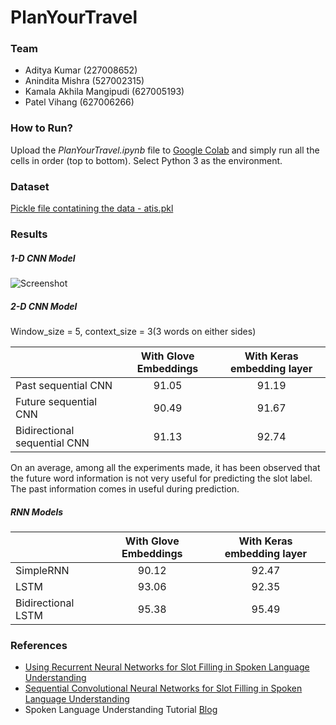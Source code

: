 # PlanYourTravel

### **Team**
- Aditya Kumar (227008652)
- Anindita Mishra (527002315)
- Kamala Akhila Mangipudi (627005193)
- Patel Vihang (627006266)

### **How to Run?**
Upload the _*PlanYourTravel.ipynb*_ file to [Google Colab](https://colab.research.google.com/) and simply run all the cells in order (top to bottom).
Select Python 3 as the environment.

### **Dataset**
[Pickle file contatining the data - atis.pkl](https://github.com/AkhilaMangipudi/PlanYourTravel/blob/master/atis.pkl)

### **Results**

##### 1-D CNN Model

![Screenshot](../master/1D_CNN_Results.png?raw=true)

##### 2-D CNN Model

Window_size = 5, context_size = 3(3 words on either sides)

|                              | With Glove Embeddings        | With Keras embedding layer   |
|------------------------------|:----------------------------:|:----------------------------:|
| Past sequential CNN          | 91.05                        | 91.19                        |
| Future sequential CNN        | 90.49                        | 91.67                        |
| Bidirectional sequential CNN | 91.13                        | 92.74                        |

On an average, among all the experiments made, it has been observed that the future word information is not very useful for predicting the slot label. The past information comes in useful during prediction.

##### RNN Models

|                              | With Glove Embeddings        | With Keras embedding layer   |
|------------------------------|:----------------------------:|:----------------------------:|
| SimpleRNN                    | 90.12                        | 92.47                        |
| LSTM                         | 93.06                        | 92.35                        |
| Bidirectional LSTM           | 95.38                        | 95.49                        |

### References

- [Using Recurrent Neural Networks for Slot Filling in Spoken Language Understanding](https://ieeexplore.ieee.org/abstract/document/6998838)
- [Sequential Convolutional Neural Networks for Slot Filling in Spoken Language Understanding](https://arxiv.org/abs/1606.07783)
- Spoken Language Understanding Tutorial [Blog](https://chsasank.github.io/spoken-language-understanding.html) 
